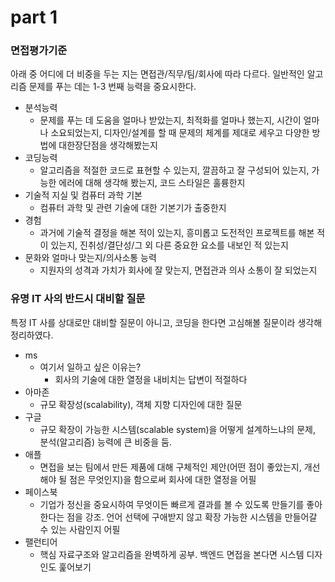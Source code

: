 # part 1
### 면접평가기준  
아래 중 어디에 더 비중을 두는 지는 면접관/직무/팀/회사에 따라 다르다. 일반적인 알고리즘 문제를 푸는 데는 1-3 번째 능력을 중요시한다.
* 분석능력
  * 문제를 푸는 데 도움을 얼마나 받았는지, 최적화를 얼마나 했는지, 시간이 얼마나 소요되었는지, 디자인/설계를 할 때 문제의 체계를 제대로 세우고 다양한 방법에 대한장단점을 생각해봤는지
* 코딩능력
  * 알고리즘을 적절한 코드로 표현할 수 있는지, 깔끔하고 잘 구성되어 있는지, 가능한 에러에 대해 생각해 봤는지, 코드 스타일은 훌륭한지
* 기술적 지실 및 컴퓨터 과학 기본
  * 컴퓨터 과학 및 관련 기술에 대한 기본기가 출중한지
* 경험
  * 과거에 기술적 결정을 해본 적이 있는지, 흥미롭고 도전적인 프로젝트를 해본 적이 있는지, 진취성/결단성/그 외 다른 중요한 요소를 내보인 적 있는지
* 문화와 얼마나 맞는지/의사소통 능력
  * 지원자의 성격과 가치가 회사에 잘 맞는지, 면접관과 의사 소통이 잘 되었는지

### 유명 IT 사의 반드시 대비할 질문  
특정 IT 사를 상대로만 대비할 질문이 아니고, 코딩을 한다면 고심해볼 질문이라 생각해 정리하였다.
* ms
  * 여기서 일하고 싶은 이유는?
    * 회사의 기술에 대한 열정을 내비치는 답변이 적절하다
* 아마존
  * 규모 확장성(scalability), 객체 지향 디자인에 대한 질문
* 구글
  * 규모 확장이 가능한 시스템(scalable system)을 어떻게 설계하느냐의 문제, 분석(알고리즘) 능력에 큰 비중을 둠.
* 애플
  * 면접을 보는 팀에서 만든 제품에 대해 구체적인 제안(어떤 점이 좋았는지, 개선해야 될 점은 무엇인지)을 함으로써 회사에 대한 열정을 어필  
* 페이스북
  * 기업가 정신을 중요시하여 무엇이든 빠르게 결과를 볼 수 있도록 만들기를 좋아한다는 점을 강조. 언어 선택에 구애받지 않고 확장 가능한 시스템을 만들어갈 수 있는 사람인지 어필
* 팰런티어
  * 핵심 자료구조와 알고리즘을 완벽하게 공부. 백엔드 면접을 본다면 시스템 디자인도 훑어보기
